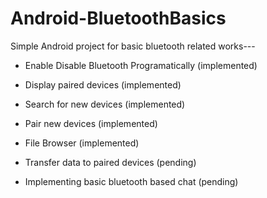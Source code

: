# Android-BluetoothBasics

Simple Android project for basic bluetooth related works---

  - Enable Disable Bluetooth Programatically (implemented)

  - Display paired devices (implemented)

  - Search for new devices (implemented)

  - Pair new devices (implemented)

  - File Browser (implemented)

  - Transfer data to paired devices (pending)

  - Implementing basic bluetooth based chat (pending)
